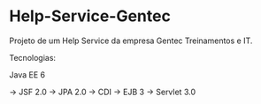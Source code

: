 Help-Service-Gentec
===================

Projeto de um Help Service da empresa Gentec Treinamentos e IT.

Tecnologias:

Java EE 6

  -> JSF 2.0
  -> JPA 2.0
  -> CDI
  -> EJB 3
  -> Servlet 3.0
